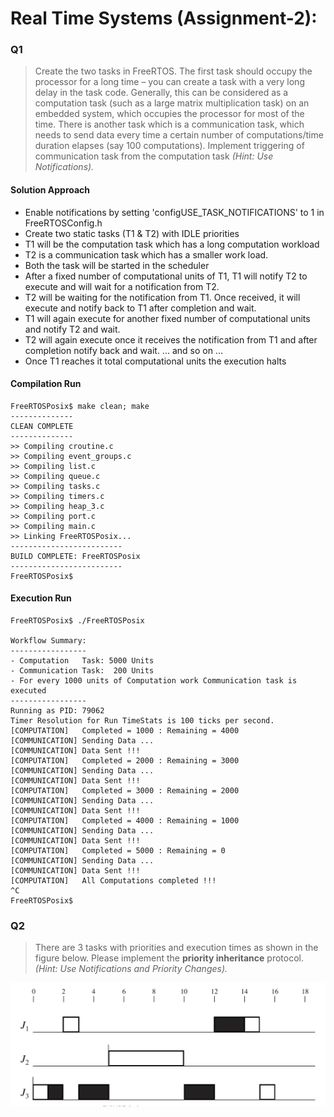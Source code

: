 
# Real Time Systems (Assignment-2):

### Q1
> Create the two tasks in FreeRTOS. The first task should occupy the processor for a long time – you can create a task with a very long delay in the task code. Generally, this can be considered as a computation task (such as a large matrix multiplication task) on an embedded system, which occupies the processor for most of the time. There is another task which is a communication task, which needs to send data every time a certain number of computations/time duration elapses (say 100 computations). Implement triggering of communication task from the computation task *(Hint: Use Notifications).*


#### Solution Approach
>
- Enable notifications by setting 'configUSE_TASK_NOTIFICATIONS' to 1 in FreeRTOSConfig.h
- Create two static tasks (T1 & T2) with IDLE priorities
- T1 will be the computation task which has a long computation workload
- T2 is a communication task which has a smaller work load.
- Both the task will be started in the scheduler
- After a fixed number of computational units of T1, T1 will notify T2 to execute and will wait for a notification from T2.
- T2 will be waiting for the notification from T1. Once received, it will execute and notify back to T1 after completion and wait.
- T1 will again execute for another fixed number of computational units and notify T2 and wait.
- T2 will again execute once it receives the notification from T1 and after completion notify back and wait.
... and so on ...
- Once T1 reaches it total computational units the execution halts


#### Compilation Run
```
FreeRTOSPosix$ make clean; make
--------------
CLEAN COMPLETE
--------------
>> Compiling croutine.c
>> Compiling event_groups.c
>> Compiling list.c
>> Compiling queue.c
>> Compiling tasks.c
>> Compiling timers.c
>> Compiling heap_3.c
>> Compiling port.c
>> Compiling main.c
>> Linking FreeRTOSPosix...
-------------------------
BUILD COMPLETE: FreeRTOSPosix
-------------------------
FreeRTOSPosix$
```


#### Execution Run
```
FreeRTOSPosix$ ./FreeRTOSPosix

Workflow Summary:
-----------------
- Computation   Task: 5000 Units
- Communication Task:  200 Units
- For every 1000 units of Computation work Communication task is executed
-----------------
Running as PID: 79062
Timer Resolution for Run TimeStats is 100 ticks per second.
[COMPUTATION]   Completed = 1000 : Remaining = 4000
[COMMUNICATION] Sending Data ...
[COMMUNICATION] Data Sent !!!
[COMPUTATION]   Completed = 2000 : Remaining = 3000
[COMMUNICATION] Sending Data ...
[COMMUNICATION] Data Sent !!!
[COMPUTATION]   Completed = 3000 : Remaining = 2000
[COMMUNICATION] Sending Data ...
[COMMUNICATION] Data Sent !!!
[COMPUTATION]   Completed = 4000 : Remaining = 1000
[COMMUNICATION] Sending Data ...
[COMMUNICATION] Data Sent !!!
[COMPUTATION]   Completed = 5000 : Remaining = 0
[COMMUNICATION] Sending Data ...
[COMMUNICATION] Data Sent !!!
[COMPUTATION]   All Computations completed !!!
^C
FreeRTOSPosix$
```


### Q2
>There are 3 tasks with priorities and execution times as shown in the figure below. Please implement the **priority inheritance** protocol. *(Hint: Use Notifications and Priority Changes).*


<p align="center">
  <img src="./images/a2q2.png" />
</p>
